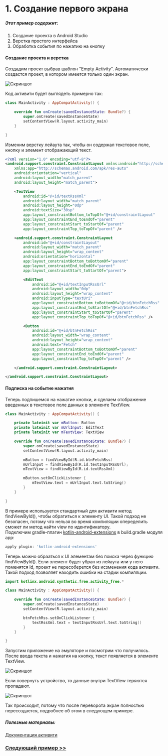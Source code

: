 # 1. Создание первого экрана

##### Этот пример содержит:

1. Создание проекта в Android Studio
2. Верстка простого интерфейса
3. Обработка события по нажатию на кнопку

#### Создание проекта и верстка

Создадим проект выбрав шаблон "Empty Activity". Автоматически создастся проект, в котором имеется только один экран.

![Скриншот](../img/1_create_project.png)

Код активити будет выглядеть примерно так:

```kotlin
class MainActivity : AppCompatActivity() {

    override fun onCreate(savedInstanceState: Bundle?) {
        super.onCreate(savedInstanceState)
        setContentView(R.layout.activity_main)
    }

}
```

Изменим верстку лейаута так, чтобы он содержал текстовое поле, кнопку и элемент отображающий текст.  

```xml
<?xml version="1.0" encoding="utf-8"?>
<android.support.constraint.ConstraintLayout xmlns:android="http://schemas.android.com/apk/res/android"
    xmlns:app="http://schemas.android.com/apk/res-auto"
    android:orientation="vertical"
    android:layout_width="match_parent"
    android:layout_height="match_parent">

    <TextView
        android:id="@+id/textRssXml"
        android:layout_width="match_parent"
        android:layout_height="0dp"
        android:textSize="30sp"
        app:layout_constraintBottom_toTopOf="@+id/constraintLayout"
        app:layout_constraintEnd_toEndOf="parent"
        app:layout_constraintStart_toStartOf="parent"
        app:layout_constraintTop_toTopOf="parent" />

    <android.support.constraint.ConstraintLayout
        android:id="@+id/constraintLayout"
        android:layout_width="match_parent"
        android:layout_height="wrap_content"
        android:orientation="horizontal"
        app:layout_constraintBottom_toBottomOf="parent"
        app:layout_constraintEnd_toEndOf="parent"
        app:layout_constraintStart_toStartOf="parent">

        <EditText
            android:id="@+id/textInputRssUrl"
            android:layout_width="0dp"
            android:layout_height="wrap_content"
            android:inputType="textUri"
            app:layout_constraintBottom_toBottomOf="@+id/btnFetchRss"
            app:layout_constraintEnd_toStartOf="@+id/btnFetchRss"
            app:layout_constraintStart_toStartOf="parent"
            app:layout_constraintTop_toTopOf="@+id/btnFetchRss" />

        <Button
            android:id="@+id/btnFetchRss"
            android:layout_width="wrap_content"
            android:layout_height="wrap_content"
            android:text="Fetch"
            app:layout_constraintBottom_toBottomOf="parent"
            app:layout_constraintEnd_toEndOf="parent"
            app:layout_constraintTop_toTopOf="parent" />

    </android.support.constraint.ConstraintLayout>

</android.support.constraint.ConstraintLayout>
```

#### Подписка на событие нажатия

Теперь подпишемся на нажатие кнопки, и сделаем отображение введенных в текстовое поле данных в элементе TextView.  

```kotlin
class MainActivity : AppCompatActivity() {

    private lateinit var mButton: Button
    private lateinit var mUrlInput: EditText
    private lateinit var mTextView: TextView

    override fun onCreate(savedInstanceState: Bundle?) {
        super.onCreate(savedInstanceState)
        setContentView(R.layout.activity_main)

        mButton = findViewById(R.id.btnFetchRss)
        mUrlInput = findViewById(R.id.textInputRssUrl);
        mTextView = findViewById(R.id.textRssXml)

        mButton.setOnClickListener {
            mTextView.text = mUrlInput.text.toString()
        }
    }

}
```

В примере используется стандартный для активити метод findViewById<T>(), чтобы обратиться к элементу UI. Такой подход
не безопасен, потому что нельзя во время компиляции опеределить сможет ли метод найти view по идентификатору.  
Подключим gradle-плагин [kotlin-android-extensions](https://kotlinlang.org/docs/tutorials/android-plugin.html) в build.gradle модуля app:

```groovy
apply plugin: 'kotlin-android-extensions'
```

Теперь можно обрааться к UI элементам без поиска через функцию findViewById<T>(). Если элемент будет убран из лейаута
или у него поменятся id, проект не пересоберется без исзменения кода активити. Такой подход позволяет находить
ошибки на стадии компиляции.

```kotlin
import kotlinx.android.synthetic.free.activity_free.*

class MainActivity : AppCompatActivity() {

    override fun onCreate(savedInstanceState: Bundle?) {
        super.onCreate(savedInstanceState)
        setContentView(R.layout.activity_main)

        btnFetchRss.setOnClickListener {
            textRssXml.text = textInputRssUrl.text.toString()
        }
    }

}
```

Запустим приложение на эмуляторе и посмотрим что получилось.
После ввода текста и нажатия на кнопку, текст появляется в элементе TextView.

![Скриншот](../img/1_vertical.png)

Если повернуть устройство, то данные внутри TextView теряются пропадают.

![Скриншот](../img/1_horizontal.png)

Так происходит, потому что после переворота экран полностью пересоздается, подробнее об этом в следующем примере.

##### Полезные материалы:  
[Документация активити](https://developer.android.com/guide/components/activities?hl=ru)  

### [Следующий пример >>](../rss_parser_2)